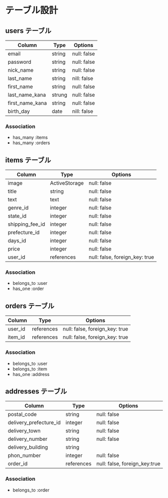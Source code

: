 # テーブル設計

## users テーブル

| Column          | Type    | Options     |
| --------------- | ------- | ----------- |
| email           | string  | null: false |
| password        | string  | null: false |
| nick_name       | string  | null: false |
| last_name       | string  | nill: false |
| first_name      | string  | null: false |
| last_name_kana  | strung  | null: false |
| first_name_kana | string  | null: false |
| birth_day       | date | nill: false |


### Association

- has_many :items
- has_many :orders

## items テーブル

| Column          | Type          | Options                        |
| --------------- | ------------- | ------------------------------ |
| image           | ActiveStorage | null: false                    |
| title           | string        | null: false                    |
| text            | text          | null: false                    |
| genre_id        | integer       | null: false                    |
| state_id        | integer       | null: false                    |
| shipping_fee_id | integer       | null: false                    |
| prefecture_id   | integer       | null: false                    |
| days_id         | integer       | null: false                    |    
| price           | integer       | null: false                    |
| user_id         | references    | null: false, foreign_key: true |


### Association

- belongs_to :user
- has_one :order

## orders テーブル

| Column  | Type       | Options                        |
| ------- | ---------- | ------------------------------ |
| user_id | references | null: false, foreign_key: true |
| item_id | references | null: false, foreign_key: true |

### Association

- belongs_to :user
- belongs_to :item
- has_one :address

## addresses テーブル

| Column                 | Type       | Options                       |
| ---------------------- | ---------- | ----------------------------- |
| postal_code            | string     | null: false                   |
| delivery_prefecture_id | integer    | null: false                   |
| delivery_town          | string     | null: false                   |
| delivery_number        | string     | null: false                   |
| delivery_building      | string     |                               |
| phon_number            | integer    | null: false                   |
| order_id               | references | null: false, foreign_key:true | 

### Association

- belongs_to :order